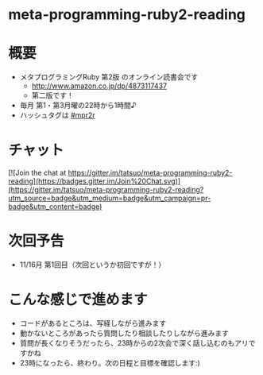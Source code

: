 # meta-programming-ruby2-reading

# 概要
* メタプログラミングRuby 第2版 のオンライン読書会です
  * http://www.amazon.co.jp/dp/4873117437
  * 第二版です！
* 毎月 第1・第3月曜の22時から1時間♪
* ハッシュタグは [#mpr2r](https://twitter.com/search?f=tweets&q=%23mpr2r&src=typd)

# チャット
[![Join the chat at https://gitter.im/tatsuo/meta-programming-ruby2-reading](https://badges.gitter.im/Join%20Chat.svg)](https://gitter.im/tatsuo/meta-programming-ruby2-reading?utm_source=badge&utm_medium=badge&utm_campaign=pr-badge&utm_content=badge)


# 次回予告
* 11/16月 第1回目（次回というか初回ですが！）

# こんな感じで進めます
* コードがあるところは、写経しながら進みます
* 動かないところがあったら質問したり相談したりしながら進みます
* 質問が長くなりそうだったら、23時からの2次会で深く話し込むのもアリですかね
* 23時になったら、終わり。次の日程と目標を確認します:)
